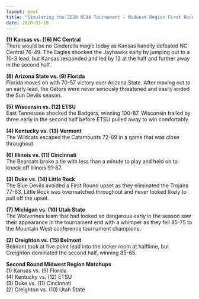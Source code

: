 ```yaml
---
layout: post
title: "Simulating the 2020 NCAA Tournament - Midwest Region First Round"
date: 2020-03-19
---
```


**(1) Kansas vs. (16) NC Central**  
There would be no Cinderella magic today as Kansas handily defeated NC Central 76-49. The Eagles shocked the Jayhawks early by jumping out to a 10-3 lead, but Kansas responded and led by 13 at the half and further away in the second half.  

**(8) Arizona State vs. (9) Florida**    
Florida moves on with 70-57 victory over Arizona State. After moving out to an early lead, the Gators were never seriously threatened and easily ended the Sun Devils season.  

**(5) Wisconsin vs. (12) ETSU**    
East Tennessee shocked the Badgers, winning 100-87. Wisconsin trailed by three early in the second half before ETSU pulled away to win comfortably.  

**(4) Kentucky vs. (13) Vermont**  
The Wildcats escaped the Catamounts 72-69 in a game that was close throughout. 

**(6) Illinois vs. (11) Cincinnati**    
The Bearcats broke a tie with less than a minute to play and held on to knock off Illinois 91-87.  

**(3) Duke vs. (14) Little Rock**    
The Blue Devils avoided a First Round upset as they eliminated the Trojans 77-63. Little Rock was overmatched throughout and never looked likely to pull off the upset.  

**(7) Michigan vs. (10) Utah State**    
The Wolverines team that had looked so dangerous early in the season saw their appearance in the tournament end with a whimper as they fell 85-75 to the Mountain West conference tournament champions.  

**(2) Creighton vs. (15) Belmont**  
Belmont took at five point lead into the locker room at halftime, but Creighton dominated the second half, winning 85-65.

**Second Round Midwest Region Matchups**  
(1) Kansas vs. (9) Florida  
(4) Kentucky vs. (12) ETSU  
(3) Duke vs. (11) Cincinnati  
(2) Creighton vs. (10) Utah State   
